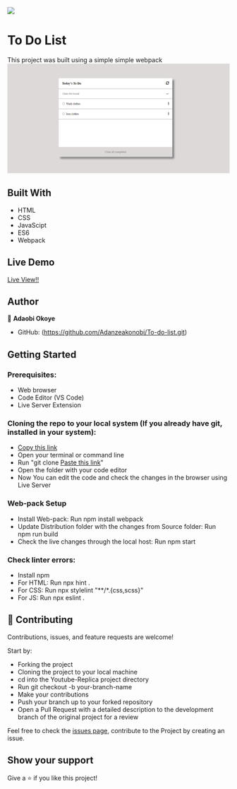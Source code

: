 ![](https://img.shields.io/badge/Microverse-blueviolet)

# To Do List
This project was built using a simple simple webpack
![screenshot](./src/output.PNG)

## Built With

- HTML
- CSS
- JavaScipt
- ES6
- Webpack

## Live Demo

[Live View!!](https://adanzeakonobi.github.io/To-do-list/dist/)

## Author

👤 **Adaobi Okoye**

- GitHub: (https://github.com/Adanzeakonobi/To-do-list.git)


## Getting Started

### Prerequisites:

- Web browser
- Code Editor (VS Code)
- Live Server Extension

### Cloning the repo to your local system (If you already have git, installed in your system):

- [Copy this link](https://github.com/Adanzeakonobi/To-do-list.git)
- Open your terminal or command line
- Run "git clone [Paste this link](https://github.com/Adanzeakonobi/To-do-list.git)"
- Open the folder with your code editor
- Now You can edit the code and check the changes in the browser using Live Server

### Web-pack Setup

- Install Web-pack: Run npm install webpack
- Update Distribution folder with the changes from Source folder: Run npm run build
- Check the live changes through the local host: Run npm start

### Check linter errors:

- Install npm
- For HTML: Run npx hint .
- For CSS: Run npx stylelint "**/*.{css,scss}"
- For JS: Run npx eslint .

## 🤝 Contributing

Contributions, issues, and feature requests are welcome!

Start by:

- Forking the project
- Cloning the project to your local machine
- cd into the Youtube-Replica project directory
- Run git checkout -b your-branch-name
- Make your contributions
- Push your branch up to your forked repository
- Open a Pull Request with a detailed description to the development branch of the original project for a review

Feel free to check the [issues page](https://github.com/Adanzeakonobi/To-do-list.git), contribute to the Project by creating an issue.


## Show your support

Give a ⭐️ if you like this project!

